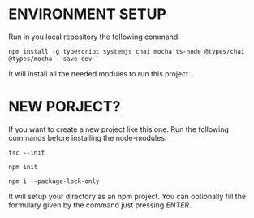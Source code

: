 ENVIRONMENT SETUP
=================
Run in you local repository the following command:

`npm install -g typescript systemjs chai mocha ts-node @types/chai @types/mocha --save-dev`

It will install all the needed modules to run this project.

NEW PORJECT?
============
If you want to create a new project like this one. Run the following commands before installing the node-modules:

`tsc --init`

`npm init`

`npm i --package-lock-only`

It will setup your directory as an npm project. You can optionally fill the formulary given by the command just pressing _ENTER_.